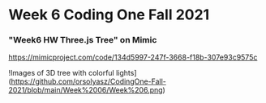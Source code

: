 # Week 6 Coding One Fall 2021

### "Week6 HW Three.js Tree" on Mimic

https://mimicproject.com/code/134d5997-247f-3668-f18b-307e93c9575c

!Images of 3D tree with colorful lights](https://github.com/orsolyasz/CodingOne-Fall-2021/blob/main/Week%2006/Week%206.png)